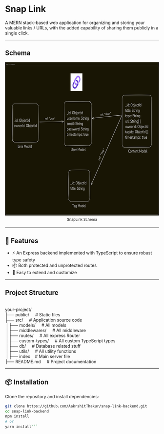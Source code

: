 # Snap Link

A MERN stack–based web application for organizing and storing your valuable links / URLs, with the added capability of sharing them publicly in a single click.

---

## Schema

<div align="center">  
<img alt="Sign in page" src="https://github.com/AakrshitThakur/snap-link-backend/blob/main/public/images/snap-link-schema.png?raw=true" width="800" height="500"><br>  
<sup>SnapLink Schema<sup>  
</div>

---

## 🚀 Features

- ⚡️ An Express backend implemented with TypeScript to ensure robust type safety
- 📦 Both protected and unprotected routes
- 🔧 Easy to extend and customize

---

## Project Structure

<div style="overflow-x: auto; white-space: pre;">
your-project/  
├── public/&nbsp;&nbsp;&nbsp;&nbsp;&nbsp;# Static files  
├── src/&nbsp;&nbsp;&nbsp;&nbsp;&nbsp;# Application source code  
&nbsp;| ├── models/&nbsp;&nbsp;&nbsp;&nbsp;&nbsp;# All models  
&nbsp;| ├── middlewares/&nbsp;&nbsp;&nbsp;&nbsp;&nbsp;# All middleware  
&nbsp;| ├── routes/&nbsp;&nbsp;&nbsp;&nbsp;&nbsp;# All express Router  
&nbsp;| ├── custom-types/&nbsp;&nbsp;&nbsp;&nbsp;&nbsp;# All custom TypeScript types  
&nbsp;| ├── db/&nbsp;&nbsp;&nbsp;&nbsp;&nbsp;# Database related stuff  
&nbsp;| ├── utils/&nbsp;&nbsp;&nbsp;&nbsp;&nbsp;# All utility functions  
&nbsp;| ├── index&nbsp;&nbsp;&nbsp;&nbsp;# Main server file  
├── README.md&nbsp;&nbsp;&nbsp;&nbsp;&nbsp;# Project documentation  
</div>

---

## 📦 Installation

Clone the repository and install dependencies:

````bash
git clone https://github.com/AakrshitThakur/snap-link-backend.git
cd snap-link-backend
npm install
# or
yarn install```
````
